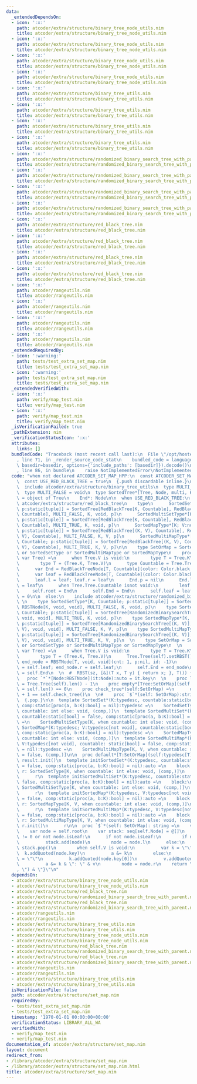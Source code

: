 ```yaml
---
data:
  _extendedDependsOn:
  - icon: ':x:'
    path: atcoder/extra/structure/binary_tree_node_utils.nim
    title: atcoder/extra/structure/binary_tree_node_utils.nim
  - icon: ':x:'
    path: atcoder/extra/structure/binary_tree_node_utils.nim
    title: atcoder/extra/structure/binary_tree_node_utils.nim
  - icon: ':x:'
    path: atcoder/extra/structure/binary_tree_node_utils.nim
    title: atcoder/extra/structure/binary_tree_node_utils.nim
  - icon: ':x:'
    path: atcoder/extra/structure/binary_tree_node_utils.nim
    title: atcoder/extra/structure/binary_tree_node_utils.nim
  - icon: ':x:'
    path: atcoder/extra/structure/binary_tree_utils.nim
    title: atcoder/extra/structure/binary_tree_utils.nim
  - icon: ':x:'
    path: atcoder/extra/structure/binary_tree_utils.nim
    title: atcoder/extra/structure/binary_tree_utils.nim
  - icon: ':x:'
    path: atcoder/extra/structure/binary_tree_utils.nim
    title: atcoder/extra/structure/binary_tree_utils.nim
  - icon: ':x:'
    path: atcoder/extra/structure/binary_tree_utils.nim
    title: atcoder/extra/structure/binary_tree_utils.nim
  - icon: ':x:'
    path: atcoder/extra/structure/randomized_binary_search_tree_with_parent.nim
    title: atcoder/extra/structure/randomized_binary_search_tree_with_parent.nim
  - icon: ':x:'
    path: atcoder/extra/structure/randomized_binary_search_tree_with_parent.nim
    title: atcoder/extra/structure/randomized_binary_search_tree_with_parent.nim
  - icon: ':x:'
    path: atcoder/extra/structure/randomized_binary_search_tree_with_parent.nim
    title: atcoder/extra/structure/randomized_binary_search_tree_with_parent.nim
  - icon: ':x:'
    path: atcoder/extra/structure/randomized_binary_search_tree_with_parent.nim
    title: atcoder/extra/structure/randomized_binary_search_tree_with_parent.nim
  - icon: ':x:'
    path: atcoder/extra/structure/red_black_tree.nim
    title: atcoder/extra/structure/red_black_tree.nim
  - icon: ':x:'
    path: atcoder/extra/structure/red_black_tree.nim
    title: atcoder/extra/structure/red_black_tree.nim
  - icon: ':x:'
    path: atcoder/extra/structure/red_black_tree.nim
    title: atcoder/extra/structure/red_black_tree.nim
  - icon: ':x:'
    path: atcoder/extra/structure/red_black_tree.nim
    title: atcoder/extra/structure/red_black_tree.nim
  - icon: ':x:'
    path: atcoder/rangeutils.nim
    title: atcoder/rangeutils.nim
  - icon: ':x:'
    path: atcoder/rangeutils.nim
    title: atcoder/rangeutils.nim
  - icon: ':x:'
    path: atcoder/rangeutils.nim
    title: atcoder/rangeutils.nim
  - icon: ':x:'
    path: atcoder/rangeutils.nim
    title: atcoder/rangeutils.nim
  _extendedRequiredBy:
  - icon: ':warning:'
    path: tests/test_extra_set_map.nim
    title: tests/test_extra_set_map.nim
  - icon: ':warning:'
    path: tests/test_extra_set_map.nim
    title: tests/test_extra_set_map.nim
  _extendedVerifiedWith:
  - icon: ':x:'
    path: verify/map_test.nim
    title: verify/map_test.nim
  - icon: ':x:'
    path: verify/map_test.nim
    title: verify/map_test.nim
  _isVerificationFailed: true
  _pathExtension: nim
  _verificationStatusIcon: ':x:'
  attributes:
    links: []
  bundledCode: "Traceback (most recent call last):\n  File \"/opt/hostedtoolcache/Python/3.9.6/x64/lib/python3.9/site-packages/onlinejudge_verify/documentation/build.py\"\
    , line 71, in _render_source_code_stat\n    bundled_code = language.bundle(stat.path,\
    \ basedir=basedir, options={'include_paths': [basedir]}).decode()\n  File \"/opt/hostedtoolcache/Python/3.9.6/x64/lib/python3.9/site-packages/onlinejudge_verify/languages/nim.py\"\
    , line 86, in bundle\n    raise NotImplementedError\nNotImplementedError\n"
  code: "when not declared ATCODER_SET_MAP_HPP:\n  const ATCODER_SET_MAP_HPP* = 1\n\
    \  const USE_RED_BLACK_TREE = true\n  {.push discardable inline.}\n  import std/strutils\n\
    \  include atcoder/extra/structure/binary_tree_utils\n  type MULTI_TRUE = int32\n\
    \  type MULTI_FALSE = void\n  type SortedTree*[Tree, Node, multi, K, V; p:static[tuple]]\
    \ = object of Tree\n    End*: Node\n\n  when USE_RED_BLACK_TREE:\n    include\
    \ atcoder/extra/structure/red_black_tree\n    type\n      SortedSetType*[K, Countable;\
    \ p:static[tuple]] = SortedTree[RedBlackTree[K, Countable], RedBlackTreeNode[K,\
    \ Countable], MULTI_FALSE, K, void, p]\n      SortedMultiSetType*[K, Countable;\
    \ p:static[tuple]] = SortedTree[RedBlackTree[K, Countable], RedBlackTreeNode[K,\
    \ Countable], MULTI_TRUE, K, void, p]\n      SortedMapType*[K; V:not void; Countable;\
    \ p:static[tuple]] = SortedTree[RedBlackTree[(K, V), Countable], RedBlackTreeNode[(K,\
    \ V), Countable], MULTI_FALSE, K, V, p]\n      SortedMultiMapType*[K; V:not void;\
    \ Countable; p:static[tuple]] = SortedTree[RedBlackTree[(K, V), Countable], RedBlackTreeNode[(K,\
    \ V), Countable], MULTI_TRUE, K, V, p]\n\n    type SetOrMap = SortedMultiSetType\
    \ or SortedSetType or SortedMultiMapType or SortedMapType\n    proc init*[Tree:SetOrMap](self:\
    \ var Tree) =\n      when Tree.V is void:\n        type T = Tree.K\n      else:\n\
    \        type T = (Tree.K, Tree.V)\n      type Countable = Tree.Tree.Countable\n\
    \      var End = RedBlackTreeNode[T, Countable](color: Color.black, id: -2)\n\
    \      var leaf = RedBlackTreeNode[T, Countable](color: Color.black, id: -1)\n\
    \      leaf.l = leaf; leaf.r = leaf\n      End.p = nil\n      End.l = leaf; End.r\
    \ = leaf\n      when Tree.Tree.Countable isnot void:\n        leaf.cnt = 0\n \
    \     self.root = End\n      self.End = End\n      self.leaf = leaf\n      self.next_id\
    \ = 0\n\n  else:\n    include atcoder/extra/structure/randomized_binary_search_tree_with_parent\n\
    \ \n    type SortedSetType*[K, Countable; p:static[tuple]] = SortedTree[RandomizedBinarySearchTree[K],\
    \ RBSTNode[K, void, void], MULTI_FALSE, K, void, p]\n    type SortedMultiSetType*[K,\
    \ Countable; p:static[tuple]] = SortedTree[RandomizedBinarySearchTree[K], RBSTNode[K,\
    \ void, void], MULTI_TRUE, K, void, p]\n    type SortedMapType*[K, V, Countable;\
    \ p:static[tuple]] = SortedTree[RandomizedBinarySearchTree[(K, V)], RBSTNode[(K,\
    \ V), void, void], MULTI_FALSE, K, V, p]\n    type SortedMultiMapType*[K, V, Countable;\
    \ p:static[tuple]] = SortedTree[RandomizedBinarySearchTree[(K, V)], RBSTNode[(K,\
    \ V), void, void], MULTI_TRUE, K, V, p]\n  \n    type SetOrMap = SortedMultiSetType\
    \ or SortedSetType or SortedMultiMapType or SortedMapType\n  \n    proc init*[Tree:SetOrMap](self:\
    \ var Tree) =\n      when Tree.V is void:\n        type T = Tree.K\n      else:\n\
    \        type T = (Tree.K, Tree.V)\n      Tree.Tree(self).setRBST()\n      var\
    \ end_node = RBSTNode[T, void, void](cnt: 1, p:nil, id: -1)\n      end_node.l\
    \ = self.leaf; end_node.r = self.leaf;\n      self.End = end_node\n      self.root\
    \ = self.End\n  \n  #  RBST(sz, [&](T x, T y) { return x; }, T()) {}\n    \n \
    \   proc `*`*[Node:RBSTNode](it:Node):auto = it.key\n  \n    proc len*[Tree:SetOrMap](self:Tree):int\
    \ = Tree.Tree(self).len() - 1\n    proc empty*[Tree:SetOrMap](self:Tree):bool\
    \ = self.len() == 0\n    proc check_tree*(self:SetOrMap) =\n      doAssert self.len\
    \ + 1 == self.check_tree()\n  \n#    proc `$`*(self: SetOrMap):string = self.Tree(self).to_string(self.root)\n\
    \  {.pop.}\n\n  template SortedSet*(K:typedesc, countable:static[bool] = false,\
    \ comp:static[proc(a, b:K):bool] = nil):typedesc =\n    SortedSetType[K, when\
    \ countable: int else: void, (comp,)]\n  template SortedMultiSet*(K:typedesc,\
    \ countable:static[bool] = false, comp:static[proc(a, b:K):bool] = nil):typedesc\
    \ =\n    SortedMultiSetType[K, when countable: int else: void, (comp,)]\n  template\
    \ SortedMap*(K:typedesc; V:typedesc[not void], countable:static[bool] = false,\
    \ comp:static[proc(a, b:K):bool] = nil):typedesc =\n    SortedMapType[K, V, when\
    \ countable: int else: void, (comp,)]\n  template SortedMultiMap*(K:typedesc;\
    \ V:typedesc[not void], countable: static[bool] = false, comp:static[proc(a, b:K):bool]\
    \ = nil):typedesc =\n    SortedMultiMapType[K, V, when countable: static[bool]\
    \ = false, (comp,)]\n\n  proc default*[T:SetOrMap](self:typedesc[T]):T =\n   \
    \ result.init()\n  template initSortedSet*(K:typedesc, countable:static[bool]\
    \ = false, comp:static[proc(a, b:K):bool] = nil):auto =\n    block:\n      var\
    \ r: SortedSetType[K, when countable: int else: void, (comp,)]\n      r.init()\n\
    \      r\n  template initSortedMultiSet*(K:typedesc, countable:static[bool] =\
    \ false, comp:static[proc(a, b:K):bool] = nil):auto =\n    block:\n      var r:\
    \ SortedMultiSetType[K, when countable: int else: void, (comp,)]\n      r.init()\n\
    \      r\n  template initSortedMap*(K:typedesc, V:typedesc[not void], countable:static[bool]\
    \ = false, comp:static[proc(a, b:K):bool] = nil):auto =\n    block:\n      var\
    \ r: SortedMapType[K, V, when countable: int else: void, (comp,)]\n      r.init()\n\
    \      r\n  template initSortedMultiMap*(K:typedesc, V:typedesc[not void], countable:static[bool]\
    \ = false, comp:static[proc(a, b:K):bool] = nil):auto =\n    block:\n      var\
    \ r: SortedMultiMapType[K, V, when countable: int else: void, (comp,)]\n     \
    \ r.init()\n      r\n\n  proc `$`*(self: SetOrMap): string =\n    var a = newSeq[string]()\n\
    \    var node = self.root\n    var stack: seq[self.Node] = @[]\n    while stack.len()\
    \ != 0 or not node.isLeaf:\n      if not node.isLeaf:\n        if node != self.End:\n\
    \          stack.add(node)\n        node = node.l\n      else:\n        node =\
    \ stack.pop()\n        when self.V is void:\n          var k = \"\"\n        \
    \  k.addQuoted(node.key)\n          a &= k\n        else:\n          var k, v\
    \ = \"\"\n          k.addQuoted(node.key[0])\n          v.addQuoted(node.key[1])\n\
    \          a &= k & \": \" & v\n        node = node.r\n    return \"{\" & a.join(\"\
    , \") & \"}\"\n"
  dependsOn:
  - atcoder/extra/structure/binary_tree_node_utils.nim
  - atcoder/extra/structure/binary_tree_node_utils.nim
  - atcoder/extra/structure/red_black_tree.nim
  - atcoder/extra/structure/randomized_binary_search_tree_with_parent.nim
  - atcoder/extra/structure/red_black_tree.nim
  - atcoder/extra/structure/randomized_binary_search_tree_with_parent.nim
  - atcoder/rangeutils.nim
  - atcoder/rangeutils.nim
  - atcoder/extra/structure/binary_tree_utils.nim
  - atcoder/extra/structure/binary_tree_utils.nim
  - atcoder/extra/structure/binary_tree_node_utils.nim
  - atcoder/extra/structure/binary_tree_node_utils.nim
  - atcoder/extra/structure/red_black_tree.nim
  - atcoder/extra/structure/randomized_binary_search_tree_with_parent.nim
  - atcoder/extra/structure/red_black_tree.nim
  - atcoder/extra/structure/randomized_binary_search_tree_with_parent.nim
  - atcoder/rangeutils.nim
  - atcoder/rangeutils.nim
  - atcoder/extra/structure/binary_tree_utils.nim
  - atcoder/extra/structure/binary_tree_utils.nim
  isVerificationFile: false
  path: atcoder/extra/structure/set_map.nim
  requiredBy:
  - tests/test_extra_set_map.nim
  - tests/test_extra_set_map.nim
  timestamp: '1970-01-01 00:00:00+00:00'
  verificationStatus: LIBRARY_ALL_WA
  verifiedWith:
  - verify/map_test.nim
  - verify/map_test.nim
documentation_of: atcoder/extra/structure/set_map.nim
layout: document
redirect_from:
- /library/atcoder/extra/structure/set_map.nim
- /library/atcoder/extra/structure/set_map.nim.html
title: atcoder/extra/structure/set_map.nim
---
```

